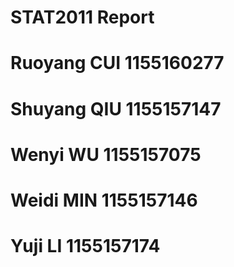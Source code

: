 # STAT2011 Report
# Ruoyang CUI 1155160277
# Shuyang QIU 1155157147
# Wenyi WU 1155157075
# Weidi MIN 1155157146
# Yuji LI 1155157174
